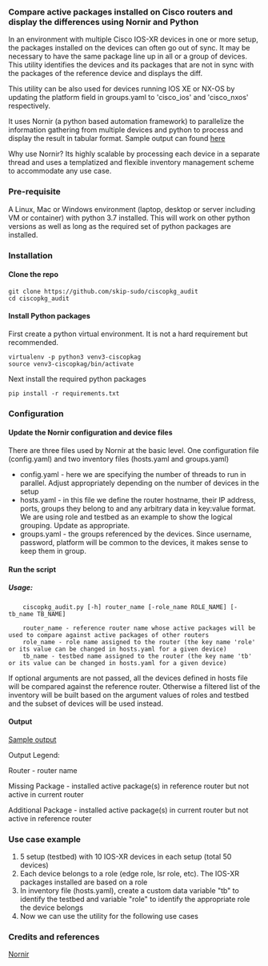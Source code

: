 ### Compare active packages installed on Cisco routers and display the differences using Nornir and Python   

In an environment with multiple Cisco IOS-XR devices in one or more setup, the packages installed on the devices can often go out of sync. It may be necessary to have the same package line up in all or a group of devices. This utility identifies the devices and its packages that are not in sync with the packages of the reference device and displays the diff.

This utility can be also used for devices running IOS XE or NX-OS by updating the platform field in groups.yaml to 'cisco_ios' and 'cisco_nxos' respectively.    

It uses Nornir (a python based automation framework) to parallelize the information gathering from multiple devices and python to process and display the result in tabular format. Sample output can found [here](https://github.com/skip-sudo/ciscopkg_audit/blob/master/ciscopkg_audit_output.png) 

Why use Nornir? Its highly scalable by processing each device in a separate thread and uses a templatized and flexible inventory management scheme to accommodate any use case. 

### Pre-requisite 
A Linux, Mac or Windows environment (laptop, desktop or server including VM or container) with python 3.7 installed. This will work on other python versions as well as long as the required set of python packages are installed. 

### Installation 
#### Clone the repo 
```
git clone https://github.com/skip-sudo/ciscopkg_audit
cd ciscopkg_audit 
```

#### Install Python packages 
First create a python virtual environment. It is not a hard requirement but recommended.
```
virtualenv -p python3 venv3-ciscopkag
source venv3-ciscopkag/bin/activate
```
Next install the required python packages 
```
pip install -r requirements.txt
```

### Configuration
#### Update the Nornir configuration and device files   
There are three files used by Nornir at the basic level. One configuration file (config.yaml) and two inventory files (hosts.yaml and groups.yaml)

* config.yaml - here we are specifying the number of threads to run in parallel. Adjust appropriately depending on the number of devices in the setup
* hosts.yaml - in this file we define the router hostname, their IP address, ports, groups they belong to and any arbitrary data in key:value format. We are using role and testbed as an example to show the logical grouping. Update as appropriate. 
* groups.yaml - the groups referenced by the devices. Since username, password, platform will be common to the devices, it makes sense to keep them in group. 

#### Run the script 
##### Usage: 
        ciscopkg_audit.py [-h] router_name [-role_name ROLE_NAME] [-tb_name TB_NAME]

        router_name - reference router name whose active packages will be used to compare against active packages of other routers 
        role_name - role name assigned to the router (the key name 'role' or its value can be changed in hosts.yaml for a given device)
        tb_name - testbed name assigned to the router (the key name 'tb' or its value can be changed in hosts.yaml for a given device)

If optional arguments are not passed, all the devices defined in hosts file will be compared against the reference router. Otherwise a filtered list of the inventory will be built based on the argument values of roles and testbed and the subset of devices will be used instead. 

#### Output

[Sample output](https://github.com/skip-sudo/ciscopkg_audit/blob/master/ciscopkg_audit_output.png)

Output Legend: 

Router - router name

Missing Package - installed active package(s) in reference router but not active in current router 

Additional Package - installed active package(s) in current router but not active in reference router

### Use case example 
1) 5 setup (testbed) with 10 IOS-XR devices in each setup (total 50 devices)
2) Each device belongs to a role (edge role, lsr role, etc). The IOS-XR packages installed are based on a role
3) In inventory file (hosts.yaml), create a custom data variable "tb" to identify the testbed and variable "role" to identify the appropriate role the device belongs
4) Now we can use the utility for the following use cases 


### Credits and references

[Nornir](https://nornir.readthedocs.io/en/stable/index.html)
